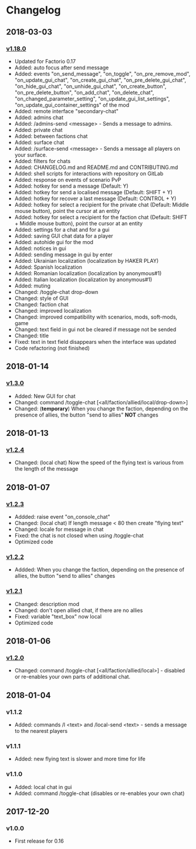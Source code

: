 # Changelog

## 2018-03-03

### [v1.18.0][v1.18.0]

* Updated for Factorio 0.17
* Added: auto focus after send message
* Added: events "on_send_message", "on_toggle", "on_pre_remove_mod", "on_update_gui_chat", "on_create_gui_chat", "on_pre_delete_gui_chat", "on_hide_gui_chat", "on_unhide_gui_chat", "on_create_button", "on_pre_delete_button", "on_add_chat", "on_delete_chat", "on_changed_parameter_setting", "on_update_gui_list_settings", "on_update_gui_container_settings" of the mod
* Added: remote interface "secondary-chat"
* Added: admins chat
* Added: /admins-send \<message\> - Sends a message to admins.
* Added: private chat
* Added: between factions chat
* Added: surface chat
* Added: /surface-send \<message\> - Sends a message all players on your surface.
* Added: filters for chats
* Added: CHANGELOG.md and README.md and CONTRIBUTING.md
* Added: shell scripts for interactions with repository on GitLab
* Added: response on events of scenario PvP
* Added: hotkey for send a message (Default: Y)
* Added: hotkey for send a localised message (Default: SHIFT + Y)
* Added: hotkey for recover a last message (Default: CONTROL + Y)
* Added: hotkey for select a recipient for the private chat (Default: Middle mouse button), point the cursor at an entity
* Added: hotkey for select a recipient for the faction chat (Default: SHIFT + Middle mouse button), point the cursor at an entity
* Added: settings for a chat and for a gui
* Added: saving GUI chat data for a player
* Added: autohide gui for the mod
* Added: notices in gui
* Added: sending message in gui by enter
* Added: Ukrainian localization (localization by HAKER PLAY)
* Added: Spanish localization
* Added: Romanian localization (localization by anonymous#1)
* Added: Italian localization (localization by anonymous#1)
* Added: muting
* Changed: /toggle-chat drop-down
* Changed: style of GUI
* Changed: faction chat
* Changed: improved localization
* Changed: improved compatibility with scenarios, mods, soft-mods, game
* Changed: text field in gui not be cleared if message not be sended
* Changed: title
* Fixed: text in text field disappears when the interface was updated
* Code refactoring (not finished)

## 2018-01-14

### [v1.3.0][v1.3.0]

* Added: New GUI for chat
* Changed: command /toggle-chat [\<all/faction/allied/local/drop-down\>]
* Changed: (**temporary**) When you change the faction, depending on the presence of allies, the button "send to allies" **NOT** changes

## 2018-01-13

### [v1.2.4][v1.2.4]

* Changed: (local chat) Now the speed of the flying text is various from the length of the message

## 2018-01-07

### [v1.2.3][v1.2.3]

* Addded: raise event "on_console_chat"
* Changed: (local chat) If length message < 80 then create "flying text"
* Changed: locale for message in chat
* Fixed: the chat is not closed when using /toggle-chat
* Optimized code

### [v1.2.2][v1.2.2]

* Addded: When you change the faction, depending on the presence of allies, the button "send to allies" changes

### [v1.2.1][v1.2.1]

* Changed: description mod
* Changed: don't open allied chat, if there are no allies
* Fixed: variable "text_box" now local
* Optimized code

## 2018-01-06

### [v1.2.0][v1.2.0]

* Changed: command /toggle-chat [\<all/faction/allied/local\>] - disabled or re-enables your own parts of additional chat.

## 2018-01-04

### v1.1.2

* Added: commands /l \<text\> and /local-send \<text\> - sends a message to the nearest players

### v1.1.1

* Added: new flying text is slower and more time for life

### v1.1.0

* Added: local chat in gui
* Added: command /toggle-chat (disables or re-enables your own chat)

## 2017-12-20

### v1.0.0

* First release for 0.16

[v1.18.0]: https://mods.factorio.com/api/downloads/data/mods/2332/secondary-chat_1.18.0.zip
[v1.3.0]: https://mods.factorio.com/api/downloads/data/mods/2332/secondary-chat_1.3.0.zip
[v1.2.4]: https://mods.factorio.com/api/downloads/data/mods/2332/secondary-chat_1.2.4.zip
[v1.2.3]: https://mods.factorio.com/api/downloads/data/mods/2332/secondary-chat_1.2.3.zip
[v1.2.2]: https://mods.factorio.com/api/downloads/data/mods/2332/secondary-chat_1.2.2.zip
[v1.2.1]: https://mods.factorio.com/api/downloads/data/mods/2332/secondary-chat_1.2.1.zip
[v1.2.0]: https://mods.factorio.com/api/downloads/data/mods/2332/secondary-chat_1.2.0.zip
